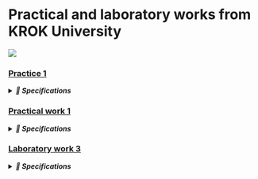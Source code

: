 # **Practical and laboratory works from KROK University**

 <img src="https://cabinet.krok.edu.ua:8443/img/logo.png">

### [**Practice 1**](https://github.com/Maksydenko/Practices/blob/main/practice_01.py)

<details>
<summary><b><i>📜 Specifications</i></b></summary>

<b>Exercise 1.</b> Write a Python-script that displays the message “Hello world”.<br>
<b>Exercise 2.</b> Rewrite the first script to display three any messages.<br>
<b>Exercise 3.</b> Write a Python-script to reads values for the length and width of a rectangle and returns the area of the rectangle.<br>
<b>Exercise 4.</b> Write a program that requests the user to enter two numbers and prints the sum, product, difference and quotient of the two numbers.<br>
<b>Exercise 5.</b> Write a program that reads in the radius of a circle and prints the circle’s diameter, circumference and area. Use the constant value 3.14159 for π. Do these calculations in output statements.
</details>

### [**Practical work 1**](https://github.com/Maksydenko/Practices/blob/main/practical_work_01.py)

<details>
<summary><b><i>📜 Specifications</i></b></summary>

**Task 1. Construct these numeric values:**

* Integer zero.
* Floating point zero.
* Integer one hundred and one.
* Floating point one thousand.
* Floating point one thousand using scientific notation.
* Create a positive integer, a negative integer, and zero. Assign them to variables.
* Write several arithmetic expressions. Bind the values to variables. Use a variety of operators, e.g. +, -, /, *, etc. Use parentheses to control operator scope.
* Create several floats and assign them to variables.
* Write several arithmetic expressions containing your float variables.
* Write several expressions using mixed arithmetic (integers and floats).
* Obtain a float as a result of division of one integer by another; do so by explicitly converting one integer to a float.

**Task 2. Type Conversation:**

* Construct an integer from the string "123".
* Construct a float from the integer 123.
* Construct an integer from the float 12.345.

**Task 3. Digits of a Number:**

* Write a Python-script that detects the last 4 digits of a credit card.
* Find the sum of the digits of a three-digit number.
</details>

### [**Laboratory work 3**](https://github.com/Maksydenko/Practices/blob/main/laboratory_work_03.py)

<details>
<summary><b><i>📜 Specifications</i></b></summary>

Organize data input and format output of specified data types according to the option number. In the table. for each option there are requirements for the amount, type and format of data. Organize the output of each object using the % operator, the method str.format () and ‘f’ lines.

<table border="1" cellspacing="0" cellpadding="0" width="604">
    <tr>
        </td>
        <td width="151" colspan="2" valign="top">
        <p align="center">Integers</p>
        </td>
        <td width="171" colspan="4" valign="top">
        <p align="center">Real numbers</p>
        </td>
        <td width="94" rowspan="3" valign="top">
        <p align="center">The number of characters in a line</p>
        </td>
        <td width="122" rowspan="3" valign="top">
        <p align="center">The value of a logical object</p>
        </td>
    </tr>
    <tr>
        <td width="63" rowspan="2" valign="top">
        <p align="center">Number of numbers</p>
        </td>
        <td width="87" rowspan="2" valign="top">
        <p align="center">The width of the number field</p>
        </td>
        <td width="66" rowspan="2" valign="top">
        <p align="center">Number of numbers</span></p>
        </td>
        <td width="38" rowspan="2" valign="top">
        <p align="center">Real floating point number (specified output field width)</p>
        </td>
        <td width="67" colspan="2" valign="top">
        <p align="center">A real number with a fixed point</p>
        </td>
    </tr>
    <tr>
        <td width="28">
        <p align="center">Output field width</p>
        </td>
        <td width="38">
        <p align="center">Number of positions after the point</p>
        </td>
    </tr>
    <tr>
        <td width="63" valign="top">
        <p align="center">2</p>
        </td>
        <td width="87" valign="top">
        <p align="center">5</p>
        </td>
        <td width="66" valign="top">
        <p align="center">4</p>
        </td>
        <td width="38" valign="top">
        <p align="center">8</p>
        </td>
        <td width="28">
        <p align="center">7</p>
        </td>
        <td width="38">
        <p align="center">4</p>
        </td>
        <td width="94" valign="top">
        <p align="center">2</p>
        </td>
        <td width="122" valign="top">
        <p align="center">True</p>
        </td>
 </tr>
</table>
</details>